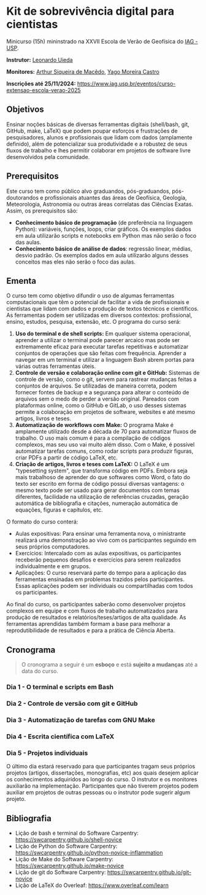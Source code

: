 # Kit de sobrevivência digital para cientistas

Minicurso (15h) mininstrado na XXVII Escola de Verão de Geofísica do [IAG - USP](https://www.iag.usp.br/).

**Instrutor:**
[Leonardo Uieda](https://www.leouieda.com/)

**Monitores:**
[Arthur Siqueira de Macêdo](https://github.com/arthursmacedo),
[Yago Moreira Castro](https://github.com/YagoMCastro)

**Inscrições até 25/11/2024:** https://www.iag.usp.br/eventos/curso-extensao-escola-verao-2025

## Objetivos

Ensinar noções básicas de diversas ferramentas digitais (shell/bash, git, GitHub, make, LaTeX) que podem poupar
esforços e frustrações de pesquisadores, alunos e profissionais que lidam com dados (amplamente definido), além
de potencializar sua produtividade e a robustez de seus fluxos de trabalho e lhes permitir colaborar em projetos
de software livre desenvolvidos pela comunidade.

## Prerequisitos

Este curso tem como público alvo graduandos, pós-graduandos, pós-doutorandos e profissionais atuantes das áreas de Geofísica, Geologia, Meteorologia, Astronomia ou outras áreas correlatas das Ciências Exatas. Assim, os prerequisitos são:

* **Conhecimento básico de programação** (de preferência na linguagem Python): variáveis, funções, loops, criar gráficos. Os exemplos dados em aula utilizarão scripts e notebooks em Python mas não serão o foco das aulas.
* **Conhecimento básico de análise de dados**: regressão linear, médias, desvio padrão. Os exemplos dados em aula utilizarão alguns desses conceitos mas eles não serão o foco das aulas.

## Ementa

O curso tem como objetivo difundir o uso de algumas ferramentas computacionais que têm o potencial de facilitar
a vida de profissionais e cientistas que lidam com dados e produção de textos técnicos e científicos. As
ferramentas podem ser utilizadas em diversos contextos: profissional, ensino, estudos, pesquisa, extensão, etc.
O programa do curso será:

1. **Uso do terminal e de shell scripts:** Em qualquer sistema operacional, aprender a utilizar o terminal pode parecer arcaico mas pode ser extremamente eficaz para executar tarefas repetitivas e automatizar conjuntos de operações que são feitas com frequência. Aprender a navegar em um terminal e utilizar a linguagem Bash abrem portas para várias outras ferramentas úteis.
2. **Controle de versão e colaboração online com git e GitHub:** Sistemas de controle de versão, como o git, servem para rastrear mudanças feitas a conjuntos de arquivos. Se utilizadas de maneira correta, podem fornecer fontes de backup e a segurança para alterar o conteúdo de arquivos sem o medo de perder a versão original. Pareados com plataformas online, como o GitHub e GitLab, o uso desses sistemas permite a colaboração em projetos de software, websites e até mesmo artigos, livros e teses.
3. **Automatização de workflows com Make:** O programa Make é amplamente utilizado desde a década de 70 para automatizar fluxos de trabalho. O uso mais comum é para a compilação de códigos complexos, mas seu uso vai muito além disso. Com o Make, é possível automatizar tarefas comuns, como rodar scripts para produzir figuras, criar PDFs a partir de código LaTeX, etc.
4. **Criação de artigos, livros e teses com LaTeX:** O LaTeX é um "typesetting system", que transforma código em PDFs. Embora seja mais trabalhoso de aprender do que softwares como Word, o fato do texto ser escrito em forma de código possui diversas vantagens: o mesmo texto pode ser usado para gerar documentos com temas diferentes, facilidade na utilização de referências cruzadas, geração automática de bibliografia e citações, numeração automática de equações, figuras e capítulos, etc.

O formato do curso conterá:
* Aulas expositivas: Para ensinar uma ferramenta nova, o ministrante realizará uma demonstração ao vivo com os participantes seguindo em seus próprios computadores.
* Exercícios: Intercalado com as aulas expositivas, os participantes receberão pequenos desafios e exercícios para serem realizados individualmente e em grupos.
* Aplicações: O curso reservará parte do tempo para a aplicação das ferramentas ensinadas em problemas trazidos pelos participantes. Essas aplicações podem ser individuais ou compartilhadas com todos os participantes.

Ao final do curso, os participantes saberão como desenvolver projetos complexos em equipe e com fluxos de
trabalho automatizados para produção de resultados e relatórios/teses/artigos de alta qualidade. As ferramentas
aprendidas também formam a base para melhorar a reprodutibilidade de resultados e para a prática de Ciência
Aberta.

## Cronograma

> O cronograma a seguir é um **esboço** e está **sujeito a mudanças** até a data do curso.

### Dia 1 - O terminal e scripts em Bash

### Dia 2 - Controle de versão com git e GitHub

### Dia 3 - Automatização de tarefas com GNU Make

### Dia 4 - Escrita científica com LaTeX

### Dia 5 - Projetos individuais

O último dia estará reservado para que participantes tragam seus próprios projetos (artigos, dissertações, monografias, etc) aos quais desejem aplicar os conhecimentos adquiridos ao longo do curso. O instrutor e os monitores auxiliarão na implementação. Participantes que não tiverem projetos podem auxiliar em projetos de outras pessoas ou o instrutor pode sugerir algum projeto.

## Bibliografia

* Lição de bash e terminal do Software Carpentry: https://swcarpentry.github.io/shell-novice
* Lição de Python do Software Carpentry: https://swcarpentry.github.io/python-novice-inflammation
* Lição de Make do Software Carpentry: https://swcarpentry.github.io/make-novice
* Lição de git do Software Carpentry: https://swcarpentry.github.io/git-novice
* Lição de LaTeX do Overleaf: https://www.overleaf.com/learn
